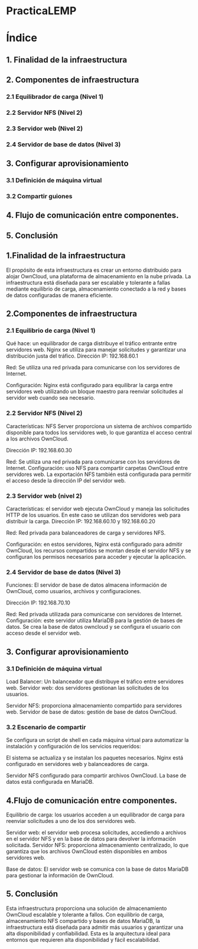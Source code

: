 # PracticaLEMP

# Índice

<h2>1. Finalidad de la infraestructura</h2>

<h2>2. Componentes de infraestructura</h2>


<h3>2.1 Equilibrador de carga (Nivel 1)</h3>


<h3>2.2 Servidor NFS (Nivel 2)</h3>


<h3>2.3 Servidor web (Nivel 2)</h3>


<h3>2.4 Servidor de base de datos (Nivel 3)</h3>

<h2>3. Configurar aprovisionamiento</h2>

<h3>3.1 Definición de máquina virtual</h3>


<h3>3.2 Compartir guiones</h3>


<h2>4. Flujo de comunicación entre componentes.</h2>


<h2>5. Conclusión</h2>


<h2>1.Finalidad de la infraestructura</h2>


El propósito de esta infraestructura es crear un entorno distribuido para alojar OwnCloud, una plataforma de almacenamiento en la nube privada.
La infraestructura está diseñada para ser escalable y tolerante a fallas mediante equilibrio de carga, almacenamiento conectado a la red y bases de datos configuradas de manera eficiente.



<h2>2.Componentes de infraestructura</h2>


<h3>2.1 Equilibrio de carga (Nivel 1)</h3>


Qué hace: un equilibrador de carga distribuye el tráfico entrante entre servidores web.
Nginx se utiliza para manejar solicitudes y garantizar una distribución justa del tráfico.
Dirección IP: 192.168.60.1


Red: Se utiliza una red privada para comunicarse con los servidores de Internet.


Configuración: Nginx está configurado para equilibrar la carga entre servidores web utilizando un bloque maestro para reenviar solicitudes al servidor web cuando sea necesario.

<h3>2.2 Servidor NFS (Nivel 2)</h3>


Características: NFS Server proporciona un sistema de archivos compartido disponible para todos los servidores web, lo que garantiza el acceso central a los archivos OwnCloud.


Dirección IP: 192.168.60.30


Red: Se utiliza una red privada para comunicarse con los servidores de Internet.
Configuración: uso NFS para compartir carpetas OwnCloud entre servidores web.
La exportación NFS también está configurada para permitir el acceso desde la dirección IP del servidor web.

<h3>2.3 Servidor web (nivel 2)</h3>


Características: el servidor web ejecuta OwnCloud y maneja las solicitudes HTTP de los usuarios.
En este caso se utilizan dos servidores web para distribuir la carga.
Dirección IP: 192.168.60.10 y 192.168.60.20


Red: Red privada para balanceadores de carga y servidores NFS.


Configuración: en estos servidores, Nginx está configurado para admitir OwnCloud, los recursos compartidos se montan desde el servidor NFS y se configuran los permisos necesarios para acceder y ejecutar la aplicación.

<h3>2.4 Servidor de base de datos (Nivel 3)</h3>


Funciones: El servidor de base de datos almacena información de OwnCloud, como usuarios, archivos y configuraciones.


Dirección IP: 192.168.70.10


Red: Red privada utilizada para comunicarse con servidores de Internet.
Configuración: este servidor utiliza MariaDB para la gestión de bases de datos.
Se crea la base de datos owncloud y se configura el usuario con acceso desde el servidor web.

<h2>3. Configurar aprovisionamiento</h2>


<h3>3.1 Definición de máquina virtual</h3>


Load Balancer: Un balanceador que distribuye el tráfico entre servidores web.
Servidor web: dos servidores gestionan las solicitudes de los usuarios.


Servidor NFS: proporciona almacenamiento compartido para servidores web.
Servidor de base de datos: gestión de base de datos OwnCloud.


<h3>3.2 Escenario de compartir</h3>


Se configura un script de shell en cada máquina virtual para automatizar la instalación y configuración de los servicios requeridos:



El sistema se actualiza y se instalan los paquetes necesarios.
Nginx está configurado en servidores web y balanceadores de carga.


Servidor NFS configurado para compartir archivos OwnCloud.
La base de datos está configurada en MariaDB.


<h2>4.Flujo de comunicación entre componentes.</h2>


Equilibrio de carga: los usuarios acceden a un equilibrador de carga para reenviar solicitudes a uno de los dos servidores web.


Servidor web: el servidor web procesa solicitudes, accediendo a archivos en el servidor NFS y en la base de datos para devolver la información solicitada.
Servidor NFS: proporciona almacenamiento centralizado, lo que garantiza que los archivos OwnCloud estén disponibles en ambos servidores web.


Base de datos: El servidor web se comunica con la base de datos MariaDB para gestionar la información de OwnCloud.

<h2>5. Conclusión</h2>


Esta infraestructura proporciona una solución de almacenamiento OwnCloud escalable y tolerante a fallos. Con equilibrio de carga, almacenamiento NFS compartido y bases de datos MariaDB, la infraestructura está diseñada para admitir más usuarios y garantizar una alta disponibilidad y confiabilidad.
Esta es la arquitectura ideal para entornos que requieren alta disponibilidad y fácil escalabilidad.

